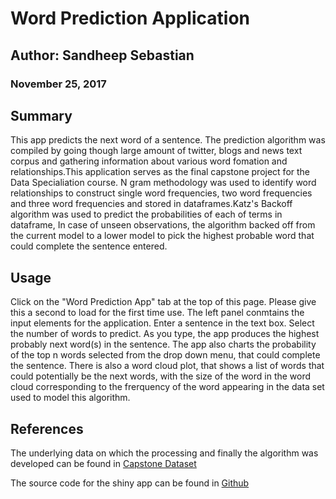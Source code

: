 # Word Prediction Application
## Author: Sandheep Sebastian
### November 25, 2017



## Summary
This app predicts the next word of a sentence. The prediction algorithm was compiled by going though large amount of twitter, blogs and news text corpus and gathering information about various word fomation and relationships.This application serves as the final capstone project for the Data Specialiation course.
N gram methodology was used to identify word relationships to construct single word frequencies, two word frequencies and three word frequencies and stored in dataframes.Katz's Backoff algorithm was used to predict the probabilities of each of terms in dataframe, In case of unseen observations, the algorithm backed off from the current model to a lower model to pick the highest probable word that could complete the sentence entered. 

## Usage
Click on the "Word Prediction App" tab at the top of this page. Please give this a second to load for the first time use. The left panel conmtains the input elements for the application. Enter a sentence in the text box. Select the number of words to predict. As you type, the app produces the highest probably next word(s) in the sentence. The app also charts the probability of the top n words selected from the drop down menu, that could complete the sentence. There is also a word cloud plot, that shows a list of words that could potentially be the next words, with the size of the word in the word cloud corresponding to the frerquency of the word appearing in the data set used to model this algorithm.

## References
The underlying data on which the processing and finally the algorithm was developed can be found in [Capstone Dataset](https://d396qusza40orc.cloudfront.net/dsscapstone/dataset/Coursera-SwiftKey.zip)

The source code for the shiny app can be found in [Github](https://github.com/sandheepsebastain/CapstoneProject)
